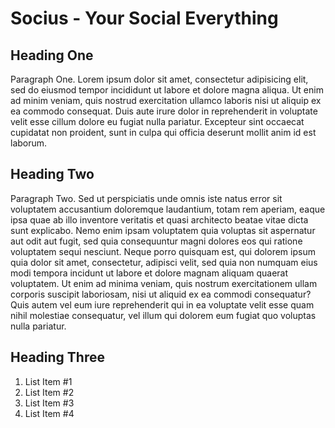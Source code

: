Socius - Your Social Everything
===============

Heading One
---------------------

Paragraph One. Lorem ipsum dolor sit amet, consectetur adipisicing elit, sed do eiusmod tempor incididunt ut labore et dolore magna aliqua. Ut 
enim ad minim veniam, quis nostrud exercitation ullamco laboris nisi ut aliquip ex ea commodo consequat. Duis aute irure dolor in reprehenderit 
in voluptate velit esse cillum dolore eu fugiat nulla pariatur. Excepteur sint occaecat cupidatat non proident, sunt in culpa qui officia 
deserunt mollit anim id est laborum.


Heading Two
---------------------

Paragraph Two. Sed ut perspiciatis unde omnis iste natus error sit voluptatem accusantium doloremque laudantium, totam rem aperiam, eaque ipsa 
quae ab illo inventore veritatis et quasi architecto beatae vitae dicta sunt explicabo. Nemo enim ipsam voluptatem quia voluptas sit aspernatur 
aut odit aut fugit, sed quia consequuntur magni dolores eos qui ratione voluptatem sequi nesciunt. Neque porro quisquam est, qui dolorem ipsum 
quia dolor sit amet, consectetur, adipisci velit, sed quia non numquam eius modi tempora incidunt ut labore et dolore magnam aliquam quaerat 
voluptatem. Ut enim ad minima veniam, quis nostrum exercitationem ullam corporis suscipit laboriosam, nisi ut aliquid ex ea commodi consequatur? 
Quis autem vel eum iure reprehenderit qui in ea voluptate velit esse quam nihil molestiae consequatur, vel illum qui dolorem eum fugiat quo 
voluptas nulla pariatur.


Heading Three                 
---------------------

1. List Item #1
2. List Item #2
3. List Item #3
4. List Item #4
